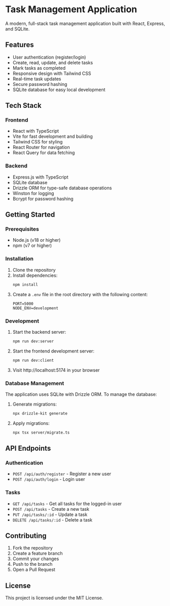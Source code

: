 # Task Management Application

A modern, full-stack task management application built with React, Express, and SQLite.

## Features

- User authentication (register/login)
- Create, read, update, and delete tasks
- Mark tasks as completed
- Responsive design with Tailwind CSS
- Real-time task updates
- Secure password hashing
- SQLite database for easy local development

## Tech Stack

### Frontend
- React with TypeScript
- Vite for fast development and building
- Tailwind CSS for styling
- React Router for navigation
- React Query for data fetching

### Backend
- Express.js with TypeScript
- SQLite database
- Drizzle ORM for type-safe database operations
- Winston for logging
- Bcrypt for password hashing

## Getting Started

### Prerequisites
- Node.js (v18 or higher)
- npm (v7 or higher)

### Installation

1. Clone the repository
2. Install dependencies:
   ```bash
   npm install
   ```
3. Create a `.env` file in the root directory with the following content:
   ```
   PORT=5000
   NODE_ENV=development
   ```

### Development

1. Start the backend server:
   ```bash
   npm run dev:server
   ```
2. Start the frontend development server:
   ```bash
   npm run dev:client
   ```
3. Visit http://localhost:5174 in your browser

### Database Management

The application uses SQLite with Drizzle ORM. To manage the database:

1. Generate migrations:
   ```bash
   npx drizzle-kit generate
   ```
2. Apply migrations:
   ```bash
   npx tsx server/migrate.ts
   ```

## API Endpoints

### Authentication
- `POST /api/auth/register` - Register a new user
- `POST /api/auth/login` - Login user

### Tasks
- `GET /api/tasks` - Get all tasks for the logged-in user
- `POST /api/tasks` - Create a new task
- `PUT /api/tasks/:id` - Update a task
- `DELETE /api/tasks/:id` - Delete a task

## Contributing

1. Fork the repository
2. Create a feature branch
3. Commit your changes
4. Push to the branch
5. Open a Pull Request

## License

This project is licensed under the MIT License.

